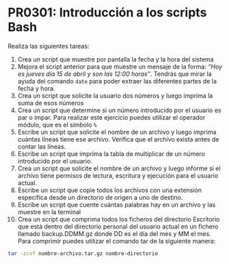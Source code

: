 # PR0301: Introducción a los scripts Bash


Realiza las siguientes tareas:

1.	Crea un script que muestre por pantalla la fecha y la hora del sistema
2.	Mejora el script anterior para que muestre un mensaje de la forma: *“Hoy es jueves día 15 de abril y son las 12:00 horas”*. Tendrás que mirar la ayuda del comando `date` para poder extraer las diferentes partes de la fecha y hora.
3. Crea un script que solicite la usuario dos números y luego imprima la suma de esos números
4. Crea un script que determine si un número introducido por el usuario es par o impar. Para realizar este ejercicio puedes utilizar el operador módulo, que es el símbolo `%`
5. Escribe un script que solicite el nombre de un archivo y luego imprima cuántas líneas tiene ese archivo. Verifica que el archivo exista antes de contar las líneas.
6. Escribe un script que imprima la tabla de multiplicar de un número introducido por el usuario.
7. Crea un script que solicite el nombre de un archivo y luego informe si el archivo tiene permisos de lectura, escritura y ejecución para el usuario actual.
8. Escribe un script que copie todos los archivos con una extensión específica desde un directorio de origen a uno de destino.
9. Escribe un script que cuente cuántas palabras hay en un archivo y las muestre en la terminal
10. Crea un script que comprima todos los ficheros del directorio Escritorio que está dentro del directorio personal del usuario actual en un fichero llamado backup.DDMM.gz donde DD es el día del mes y MM el mes.
Para comprimir puedes utilizar el comando tar de la siguiente manera:
```bash
tar -zcvf nombre-archivo.tar.gz nombre-directorio
```
